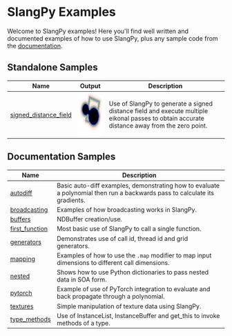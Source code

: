 # SlangPy Examples

Welcome to SlangPy examples! Here you'll find well written and documented examples of how to use SlangPy, plus any sample code from the [documentation](https://slangpy.shader-slang.org).

## Standalone Samples

| Name                                                                              | Output                                                        | Description                                                                                                                                                                                                                                           |
| -------                                                                           | ------------                                                  | -----------------------------------------                                                                                                                                                                                                             |
| [signed_distance_field](signed_distance_field/readme.md)                          | <img src="signed_distance_field/output.png" height="100">     | Use of SlangPy to generate a signed distance field and execute multiple eikonal passes to obtain accurate distance away from the zero point.                                                                                                          |

## Documentation Samples

| Name                                                                              | Description                                                                                                                                                                                                                                           |
| -------                                                                           | -----------------------------------------                                                                                                                                                                                                             |
| [autodiff](https://slangpy.shader-slang.org/en/latest/autodiff.html)              | Basic auto-diff examples, demonstrating how to evaluate a polynomial then run a backwards pass to calculate its gradients.                                                                                                                            |
| [broadcasting](https://slangpy.shader-slang.org/en/latest/broadcasting.html)      | Examples of how broadcasting works in SlangPy.                                                                                                                                                                                                        |
| [buffers](https://slangpy.shader-slang.org/en/latest/buffers.html)                | NDBuffer creation/use.                                                                                                                                                                                                                                |
| [first_function](https://slangpy.shader-slang.org/en/latest/firstfunctions.html)  | Most basic use of SlangPy to call a single function.                                                                                                                                                                                                  |
| [generators](https://slangpy.shader-slang.org/en/latest/generators.html)          | Demonstrates use of call id, thread id and grid generators.                                                                                                                                                                                           |
| [mapping](https://slangpy.shader-slang.org/en/latest/mapping.html)                | Examples of how to use the ``.map`` modifier to map input dimensions to different call dimensions.                                                                                                                                                    |
| [nested](https://slangpy.shader-slang.org/en/latest/nested.html)                  | Shows how to use Python dictionaries to pass nested data in SOA form.                                                                                                                                                                                 |
| [pytorch](https://slangpy.shader-slang.org/en/latest/pytorch.html)                | Example of use of PyTorch integration to evaluate and back propagate through a polynomial.                                                                                                                                                            |
| [textures](https://slangpy.shader-slang.org/en/latest/textures.html)              | Simple manipulation of texture data using SlangPy.                                                                                                                                                                                                    |
| [type_methods](https://slangpy.shader-slang.org/en/latest/typemethods.html)       | Use of InstanceList, InstanceBuffer and get_this to invoke methods of a type.                                                                                                                                                                         |




